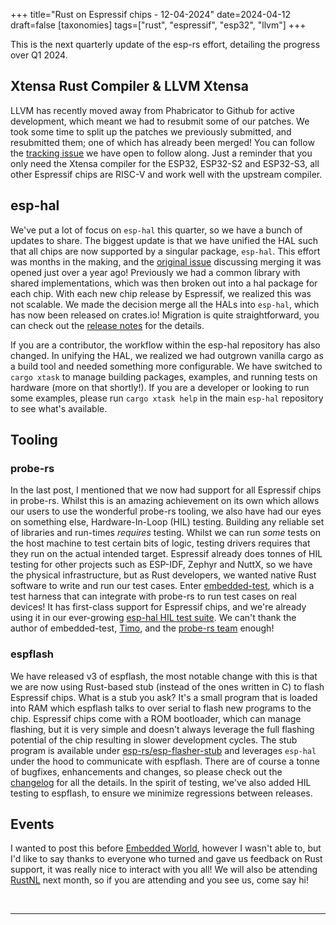 +++
title="Rust on Espressif chips - 12-04-2024"
date=2024-04-12
draft=false
[taxonomies]
tags=["rust", "espressif", "esp32", "llvm"]
+++

This is the next quarterly update of the esp-rs effort, detailing the progress over Q1 2024.

## Xtensa Rust Compiler & LLVM Xtensa

LLVM has recently moved away from Phabricator to Github for active development, which meant we had to resubmit some of our patches. We took some time to split up the patches we previously submitted, and resubmitted them; one of which has already been merged! You can follow the [tracking issue](https://github.com/espressif/llvm-project/issues/4) we have open to follow along. Just a reminder that you only need the Xtensa compiler for the ESP32, ESP32-S2 and ESP32-S3, all other Espressif chips are RISC-V and work well with the upstream compiler.

## esp-hal

We've put a lot of focus on `esp-hal` this quarter, so we have a bunch of updates to share. The biggest update is that we have unified the HAL such that all chips are now supported by a singular package, `esp-hal`. This effort was months in the making, and the [original issue](https://github.com/esp-rs/esp-hal/issues/446) discussing merging it was opened just over a year ago! Previously we had a common library with shared implementations, which was then broken out into a hal package for each chip. With each new chip release by Espressif, we realized this was not scalable. We made the decision merge all the HALs into `esp-hal`, which has now been released on crates.io! Migration is quite straightforward, you can check out the [release notes](https://github.com/esp-rs/esp-hal/releases/tag/v0.16.0) for the details.

If you are a contributor, the workflow within the esp-hal repository has also changed. In unifying the HAL, we realized we had outgrown vanilla cargo as a build tool and needed something more configurable. We have switched to `cargo xtask` to manage building packages, examples, and running tests on hardware (more on that shortly!). If you are a developer or looking to run some examples, please run `cargo xtask help` in the main `esp-hal` repository to see what's available.

## Tooling

### probe-rs

In the last post, I mentioned that we now had support for all Espressif chips in probe-rs. Whilst this is an amazing achievement on its own which allows our users to use the wonderful probe-rs tooling, we also have had our eyes on something else, Hardware-In-Loop (HIL) testing. Building any reliable set of libraries and run-times _requires_ testing. Whilst we can run _some_ tests on the host machine to test certain bits of logic, testing drivers requires that they run on the actual intended target. Espressif already does tonnes of HIL testing for other projects such as ESP-IDF, Zephyr and NuttX, so we have the physical infrastructure, but as Rust developers, we wanted native Rust software to write and run our test cases. Enter [embedded-test](https://github.com/probe-rs/embedded-test), which is a test harness that can integrate with probe-rs to run test cases on real devices! It has first-class support for Espressif chips, and we're already using it in our ever-growing [esp-hal HIL test suite](https://github.com/esp-rs/esp-hal/tree/main/hil-test). We can't thank the author of embedded-test, [Timo](https://github.com/t-moe), and the [probe-rs team](https://github.com/probe-rs/probe-rs) enough!

### espflash

We have released v3 of espflash, the most notable change with this is that we are now using Rust-based stub (instead of the ones written in C) to flash Espressif chips. What is a stub you ask? It's a small program that is loaded into RAM which espflash talks to over serial to flash new programs to the chip. Espressif chips come with a ROM bootloader, which can manage flashing, but it is very simple and doesn't always leverage the full flashing potential of the chip resulting in slower development cycles. The stub program is available under [esp-rs/esp-flasher-stub](https://github.com/esp-rs/esp-flasher-stub) and leverages `esp-hal` under the hood to communicate with espflash. There are of course a tonne of bugfixes, enhancements and changes, so please check out the [changelog](https://github.com/esp-rs/espflash/blob/main/CHANGELOG.md) for all the details. In the spirit of testing, we've also added HIL testing to espflash, to ensure we minimize regressions between releases.

## Events

I wanted to post this before [Embedded World](https://www.embedded-world.de/en), however I wasn't able to, but I'd like to say thanks to everyone who turned and gave us feedback on Rust support, it was really nice to interact with you all! We will also be attending [RustNL](https://2024.rustnl.org/) next month, so if you are attending and you see us, come say hi!

<br/>

---

<br/>
